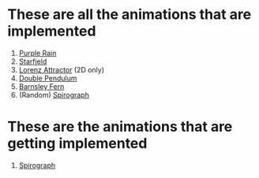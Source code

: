 # These are all the animations that are implemented

1. [Purple Rain](https://www.youtube.com/watch?v=KkyIDI6rQJI)
2. [Starfield](https://www.youtube.com/watch?v=17WoOqgXsRM)
3. [Lorenz Attractor](https://www.youtube.com/watch?v=f0lkz2gSsIk) (2D only)
4. [Double Pendulum](https://www.youtube.com/watch?v=uWzPe_S-RVE)
5. [Barnsley Fern](https://www.youtube.com/watch?v=JFugGF1URNo)
6. (Random) [Spirograph](https://www.youtube.com/watch?v=0dwJ-bkJwDI)

# These are the animations that are getting implemented

1. [Spirograph](https://www.youtube.com/watch?v=0dwJ-bkJwDI)